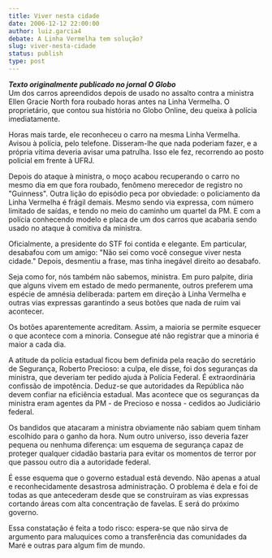 ```yaml
---
title: Viver nesta cidade
date: 2006-12-12 22:00:00
author: luiz.garcia4
debate: A Linha Vermelha tem solução?
slug: viver-nesta-cidade
status: publish 
type: post
---
```


***Texto originalmente publicado no jornal O Globo***  
Um dos carros apreendidos depois de usado no assalto contra a ministra Ellen Gracie North fora roubado horas antes na Linha Vermelha. O proprietário, que contou sua história no Globo Online, deu queixa à polícia imediatamente.  
  
Horas mais tarde, ele reconheceu o carro na mesma Linha Vermelha. Avisou à polícia, pelo telefone. Disseram-lhe que nada poderiam fazer, e a própria vítima deveria avisar uma patrulha. Isso ele fez, recorrendo ao posto policial em frente à UFRJ.  
  
Depois do ataque à ministra, o moço acabou recuperando o carro no mesmo dia em que fora roubado, fenômeno merecedor de registro no "Guinness". Outra lição do episódio peca por obviedade: o policiamento da Linha Vermelha é frágil demais. Mesmo sendo via expressa, com número limitado de saídas, e tendo no meio do caminho um quartel da PM. E com a polícia conhecendo modelo e placa de um dos carros que acabaria sendo usado no ataque à comitiva da ministra.  
  
Oficialmente, a presidente do STF foi contida e elegante. Em particular, desabafou com um amigo: "Não sei como você consegue viver nesta cidade." Depois, desmentiu a frase, mas tinha inegável direito ao desabafo.  
  
Seja como for, nós também não sabemos, ministra. Em puro palpite, diria que alguns vivem em estado de medo permanente, outros preferem uma espécie de amnésia deliberada: partem em direção à Linha Vermelha e outras vias expressas garantindo a seus botões que nada de ruim vai acontecer.  
  
Os botões aparentemente acreditam. Assim, a maioria se permite esquecer o que acontece com a minoria. Consegue até não registrar que a minoria é maior a cada dia.  
  
A atitude da polícia estadual ficou bem definida pela reação do secretário de Segurança, Roberto Precioso: a culpa, ele disse, foi dos seguranças da ministra, que deveriam ter pedido ajuda à Polícia Federal. É extraordinária confissão de impotência. Deduz-se que autoridades da República não devem confiar na eficiência estadual. Mas acontece que os seguranças da ministra eram agentes da PM - de Precioso e nossa - cedidos ao Judiciário federal.  
  
Os bandidos que atacaram a ministra obviamente não sabiam quem tinham escolhido para o ganho da hora. Num outro universo, isso deveria fazer pequena ou nenhuma diferença: um esquema de segurança capaz de proteger qualquer cidadão bastaria para evitar os momentos de terror por que passou outro dia a autoridade federal.  
  
É esse esquema que o governo estadual está devendo. Não apenas a atual e reconhecidamente desastrosa administração. O problema é dela e foi de todas as que antecederam desde que se construíram as vias expressas cortando áreas com alta concentração de favelas. E será do próximo governo.  
  
Essa constatação é feita a todo risco: espera-se que não sirva de argumento para maluquices como a transferência das comunidades da Maré e outras para algum fim de mundo.
